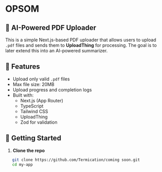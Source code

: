 # OPSOM
## 📄 AI-Powered PDF Uploader

This is a simple Next.js-based PDF uploader that allows users to upload `.pdf` files and sends them to **UploadThing** for processing. The goal is to later extend this into an AI-powered summarizer.

## 🔧 Features

- Upload only valid `.pdf` files
- Max file size: 20MB
- Upload progress and completion logs
- Built with:
  - Next.js (App Router)
  - TypeScript
  - Tailwind CSS
  - UploadThing
  - Zod for validation

## 🚀 Getting Started

1. **Clone the repo**

```bash
   git clone https://github.com/Termication/coming soon.git
   cd my-app
```